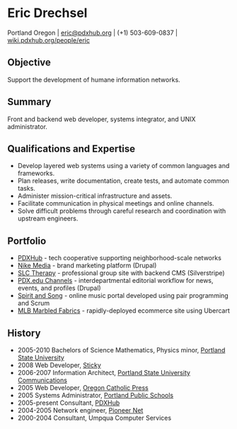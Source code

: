# Eric Drechsel 

Portland Oregon | [eric@pdxhub.org](mailto:eric@pdxhub.org) | (+1) 503-609-0837 | [wiki.pdxhub.org/people/eric](http://wiki.pdxhub.org/people/eric) 

## Objective

Support the development of humane information networks.

## Summary

Front and backend web developer, systems integrator, and UNIX administrator.

## Qualifications and Expertise

* Develop layered web systems using a variety of common languages and frameworks.
* Plan releases, write documentation, create tests, and automate common tasks.
* Administer mission-critical infrastructure and assets.
* Facilitate communication in physical meetings and online channels.
* Solve difficult problems through careful research and coordination with upstream engineers. 

## Portfolio

* [PDXHub](http://wiki.pdxhub.org/ops/) - tech cooperative supporting neighborhood-scale networks
* [Nike Media](http://nikemedia.com/) - brand marketing platform (Drupal)
* [SLC Therapy](http://slctherapy.com/) - professional group site with backend CMS (Silverstripe)
* [PDX.edu Channels](http://pdx.edu/) - interdepartmental editorial workflow for news, events, and profiles (Drupal)
* [Spirit and Song](http://spiritandsong.com/) - online music portal developed using pair programming and Scrum
* [MLB Marbled Fabrics](http://marbledfabrics.com) - rapidly-deployed ecommerce site using Ubercart

## History

* 2005-2010 Bachelors of Science Mathematics, Physics minor, [Portland State University](http://www.mth.pdx.edu)
* 2008 Web Developer, [Sticky](http://www.sticky.tv/)
* 2006-2007 Information Architect, [Portland State University Communications](http://pdx.edu/ucomm)
* 2005 Web Developer, [Oregon Catholic Press](http://ocp.org/)
* 2005 Systems Administrator, [Portland Public Schools](http://www.pps.k12.or.us/)
* 2005-present Consultant, [PDXHub](http://wiki.pdxhub.org/)
* 2004-2005 Network engineer, [Pioneer Net](http://pioneer-net.com/)
* 2000-2004 Consultant, Umpqua Computer Services
